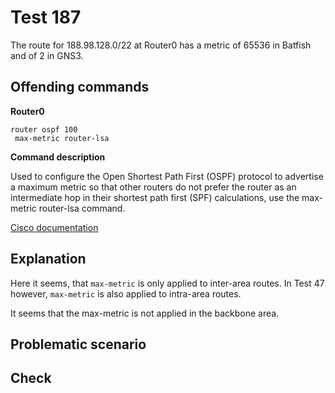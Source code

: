 # Test 187

The route for 188.98.128.0/22 at Router0 has a metric of 65536 in Batfish and of 2 in GNS3.

## Offending commands

__Router0__
```
router ospf 100
 max-metric router-lsa
```

__Command description__

Used to configure the Open Shortest Path First (OSPF) protocol to advertise a maximum metric so that other routers do not prefer the router as an intermediate hop in their shortest path first (SPF) calculations, use the max-metric router-lsa command.

[Cisco documentation](https://www.cisco.com/c/m/en_us/techdoc/dc/reference/cli/nxos/commands/ospf/max-metric-router-lsa-ospf.html)

## Explanation

Here it seems, that `max-metric` is only applied to inter-area routes. In Test 47 however, `max-metric` is also applied to intra-area routes.

It seems that the max-metric is not applied in the backbone area.

## Problematic scenario

## Check
